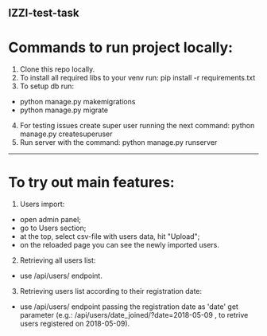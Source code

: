 ## IZZI-test-task

# Commands to run project locally:
1. Clone this repo locally.
2. To install all required libs to your venv run: pip install -r requirements.txt
3. To setup db run:
 - python manage.py makemigrations
 - python manage.py migrate
4. For testing issues create super user running the next command: python manage.py createsuperuser
5. Run server with the command: python manage.py runserver

___

# To try out main features:
1. Users import:
 - open admin panel;
 - go to Users section;
 - at the top, select csv-file with users data, hit "Upload";
 - on the reloaded page you can see the newly imported users.
2. Retrieving all users list:
 - use /api/users/ endpoint.
3. Retrieving users list according to their registration date:
 - use /api/users/ endpoint passing the registration date as 'date' get parameter (e.g.: /api/users/date_joined/?date=2018-05-09 , to retrive users registered on 2018-05-09).
